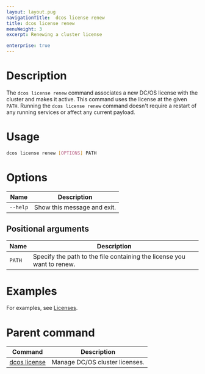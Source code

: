 ```yaml
---
layout: layout.pug
navigationTitle:  dcos license renew
title: dcos license renew
menuWeight: 3
excerpt: Renewing a cluster license

enterprise: true
---
```


# Description
The `dcos license renew` command associates a new DC/OS license with the cluster and makes it active. This command uses the license at the given `PATH`. Running the `dcos license renew` command doesn't require a restart of any running services or affect any current payload.

# Usage

```bash
dcos license renew [OPTIONS] PATH
```

# Options

| Name |  Description |
|---------|-------------|
| `--help`   |  Show this message and exit. |

## Positional arguments

| Name |  Description |
|---------|-------------|
| `PATH`  | Specify the path to the file containing the license you want to renew. |

# Examples
For examples, see [Licenses](/dcos/1.12/administering-clusters/licenses/).

# Parent command

| Command | Description |
|---------|-------------|
| [dcos license](../../dcos-license/) | Manage DC/OS cluster licenses. |

